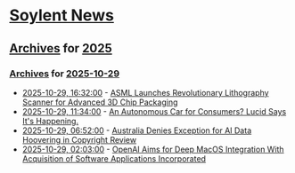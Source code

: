# [Soylent News](../../../README.md)

## [Archives](../../index.md) for [2025](../index.md)

### [Archives](../../index.md) for [2025-10-29](index.md)

* [2025-10-29, 16:32:00](https://soylentnews.org/article.pl?sid=25/10/28/2218214&from=rss) - [ASML Launches Revolutionary Lithography Scanner for Advanced 3D Chip Packaging](https://soylentnews.org/article.pl?sid=25/10/28/2218214&from=rss)
* [2025-10-29, 11:34:00](https://soylentnews.org/article.pl?sid=25/10/28/2214245&from=rss) - [An Autonomous Car for Consumers? Lucid Says It's Happening.](https://soylentnews.org/article.pl?sid=25/10/28/2214245&from=rss)
* [2025-10-29, 06:52:00](https://soylentnews.org/article.pl?sid=25/10/28/1243217&from=rss) - [Australia Denies Exception for AI Data Hoovering in Copyright Review](https://soylentnews.org/article.pl?sid=25/10/28/1243217&from=rss)
* [2025-10-29, 02:03:00](https://soylentnews.org/article.pl?sid=25/10/28/1234216&from=rss) - [OpenAI Aims for Deep MacOS Integration With Acquisition of Software Applications Incorporated](https://soylentnews.org/article.pl?sid=25/10/28/1234216&from=rss)
